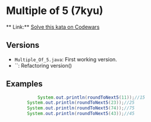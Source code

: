 # Multiple of 5 (7kyu)
** Link:** [Solve this kata on Codewars](https://www.codewars.com/kata/55d1d6d5955ec6365400006d)
## Versions
- `Multiple_Of_5.java`: First working version.
- ``: Refactoring version()

## Examples
```java
    		System.out.println(roundToNext5(11));//15
		System.out.println(roundToNext5(23));//25
		System.out.println(roundToNext5(74));//75
		System.out.println(roundToNext5(43));//45
